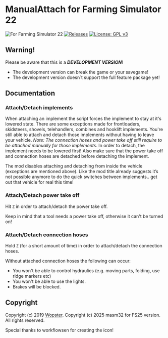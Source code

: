 # ManualAttach for Farming Simulator 22

![For Farming Simulator 22](https://img.shields.io/badge/Farming%20Simulator-22-10BEFF.svg) [![Releases](https://img.shields.io/github/release/stijnwop/manualAttach.svg)](https://github.com/stijnwop/manualAttach/releases) [![License: GPL v3](https://img.shields.io/badge/License-GPLv3-blue.svg)](https://www.gnu.org/licenses/gpl-3.0)

## Warning!
Please be aware that this is a ***DEVELOPMENT VERSION***!
* The development version can break the game or your savegame!
* The development version doesn´t support the full feature package yet!

## Documentation

### Attach/Detach implements
When attaching an implement the script forces the implement to stay at it's lowered state. There are some exceptions made for frontloaders, skidsteers, shovels, telehandlers, combines and hooklift implements. You're still able to attach and detach those implements without having to leave your vehicle.
*Note: The connection hoses and power take off still require to be attached manually for those implements.*
In order to detach, the implement needs to be lowered first! Also make sure that the power take off and connection hoses are detached before detaching the implement.

The mod disables attaching and detaching from inside the vehicle (exceptions are mentioned above). Like the mod title already suggests it’s not possible anymore to do the quick switches between implements.. get out that vehicle for real this time!

### Attach/Detach power take off
Hit `Z` in order to attach/detach the power take off.

Keep in mind that a tool needs a power take off, otherwise it can't be turned on!

### Attach/Detach connection hoses
Hold `Z` (for a short amount of time) in order to attach/detach the connection hoses.

Without attached connection hoses the following can occur:
- You won't be able to control hydraulics (e.g. moving parts, folding, use ridge markers etc)
- You won't be able to use the lights.
- Brakes will be blocked.


## Copyright
Copyright (c) 2019 [Wopster](https://github.com/stijnwop).
Copyright (c) 2025 masm32 for FS25 version.
All rights reserved.

Special thanks to workflowsen for creating the icon!
